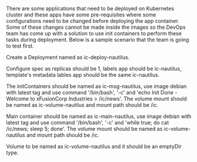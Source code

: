 There are some applications that need to be deployed on Kubernetes cluster and these apps have some pre-requisites where some configurations need to be changed before deploying the app container. Some of these changes cannot be made inside the images so the DevOps team has come up with a solution to use init containers to perform these tasks during deployment. Below is a sample scenario that the team is going to test first.



Create a Deployment named as ic-deploy-nautilus.


Configure spec as replicas should be 1, labels app should be ic-nautilus, template's metadata lables app should be the same ic-nautilus.


The initContainers should be named as ic-msg-nautilus, use image debian with latest tag and use command '/bin/bash', '-c' and 'echo Init Done - Welcome to xFusionCorp Industries > /ic/news'. The volume mount should be named as ic-volume-nautilus and mount path should be /ic.


Main container should be named as ic-main-nautilus, use image debian with latest tag and use command '/bin/bash', '-c' and 'while true; do cat /ic/news; sleep 5; done'. The volume mount should be named as ic-volume-nautilus and mount path should be /ic.


Volume to be named as ic-volume-nautilus and it should be an emptyDir type.
